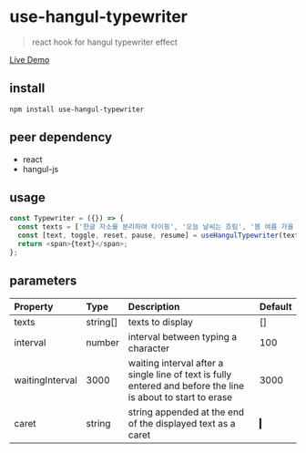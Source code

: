 # use-hangul-typewriter

> react hook for hangul typewriter effect

[Live Demo](https://idw111.github.io/use-hangul-typewriter/example/)

## install

```
npm install use-hangul-typewriter
```

## peer dependency

- react
- hangul-js

## usage

```javascript
const Typewriter = ({}) => {
  const texts = ['한글 자소를 분리하여 타이핑', '오늘 날씨는 흐림', '봄 여름 가을 겨울'];
  const [text, toggle, reset, pause, resume] = useHangulTypewriter(texts);
  return <span>{text}</span>;
};
```

## parameters

| Property        | Type     | Description                                                                                                  | Default |
| :-------------- | :------- | :----------------------------------------------------------------------------------------------------------- | :------ |
| texts           | string[] | texts to display                                                                                             | []      |
| interval        | number   | interval between typing a character                                                                          | 100     |
| waitingInterval | 3000     | waiting interval after a single line of text is fully entered and before the line is about to start to erase | 3000    |
| caret           | string   | string appended at the end of the displayed text as a caret                                                  | ▎       |
